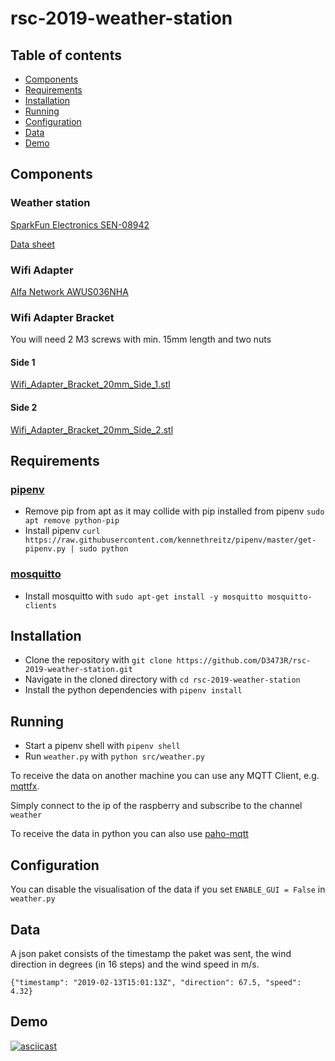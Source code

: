 # rsc-2019-weather-station

## Table of contents

* [Components](#components)
* [Requirements](#requirements)
* [Installation](#installation)
* [Running](#running)
* [Configuration](#configuration)
* [Data](#data)
* [Demo](#demo)

## Components

### Weather station

[SparkFun Electronics SEN-08942](https://www.digikey.de/product-detail/de/sparkfun-electronics/SEN-08942/1568-1555-ND/5684383)

[Data sheet](https://www.sparkfun.com/datasheets/Sensors/Weather/Weather%20Sensor%20Assembly..pdf)

### Wifi Adapter

[Alfa Network AWUS036NHA](https://www.amazon.de/dp/B01D064VMS/ref=cm_sw_r_cp_apa_i_2wD4Bb07P9566)

### Wifi Adapter Bracket

You will need 2 M3 screws with min. 15mm length and two nuts

#### Side 1

[Wifi_Adapter_Bracket_20mm_Side_1.stl](wifi-adapter-bracket/Wifi_Adapter_Bracket_20mm_Side_1.stl)

#### Side 2

[Wifi_Adapter_Bracket_20mm_Side_2.stl](wifi-adapter-bracket/Wifi_Adapter_Bracket_20mm_Side_2.stl)

## Requirements

### [pipenv](https://github.com/pypa/pipenv)

* Remove pip from apt as it may collide with pip installed from pipenv `sudo apt remove python-pip`
* Install pipenv `curl https://raw.githubusercontent.com/kennethreitz/pipenv/master/get-pipenv.py | sudo python`

### [mosquitto](https://mosquitto.org/)

* Install mosquitto with `sudo apt-get install -y mosquitto mosquitto-clients`

## Installation

* Clone the repository with `git clone https://github.com/D3473R/rsc-2019-weather-station.git`
* Navigate in the cloned directory with `cd rsc-2019-weather-station`
* Install the python dependencies with `pipenv install`

## Running

* Start a pipenv shell with `pipenv shell`
* Run `weather.py` with `python src/weather.py`

To receive the data on another machine you can use any MQTT Client, e.g. [mqttfx](https://mqttfx.jensd.de/).

Simply connect to the ip of the raspberry and subscribe to the channel `weather`

To receive the data in python you can also use [paho-mqtt](https://pypi.org/project/paho-mqtt/)

## Configuration

You can disable the visualisation of the data if you set `ENABLE_GUI = False` in `weather.py`

## Data

A json paket consists of the timestamp the paket was sent, the wind direction in degrees (in 16 steps) and the wind speed in m/s.

`{"timestamp": "2019-02-13T15:01:13Z", "direction": 67.5, "speed": 4.32}`

## Demo

[![asciicast](https://asciinema.org/a/227526.svg)](https://asciinema.org/a/227526)
